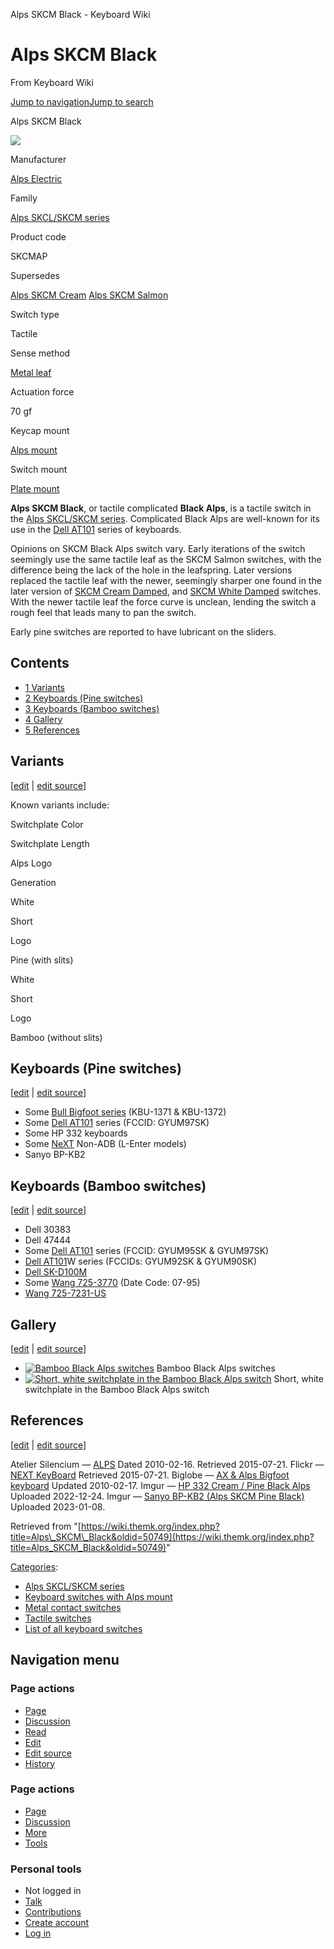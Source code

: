 Alps SKCM Black - Keyboard Wiki

Alps SKCM Black
===============

From Keyboard Wiki 

[Jump to navigation](https://wiki.themk.org/index.php/Alps_SKCM_Black#column-one)[Jump to search](https://wiki.themk.org/index.php/Alps_SKCM_Black#searchInput)

Alps SKCM Black

[![](https://wiki.themk.org/images/thumb/d/dd/Alps_SKCM_Black_--_infobox.jpg/500px-Alps_SKCM_Black_--_infobox.jpg)](https://wiki.themk.org/index.php/File:Alps_SKCM_Black_--_infobox.jpg)

Manufacturer

[Alps Electric](https://wiki.themk.org/index.php/Alps_Electric "Alps Electric")

Family

[Alps SKCL/SKCM series](https://wiki.themk.org/index.php/Alps_SKCL/SKCM_series "Alps SKCL/SKCM series")

Product code

SKCMAP

Supersedes

[Alps SKCM Cream](https://wiki.themk.org/index.php/Alps_SKCM_Cream "Alps SKCM Cream")
[Alps SKCM Salmon](https://wiki.themk.org/index.php/Alps_SKCM_Salmon "Alps SKCM Salmon")

Switch type

Tactile

Sense method

[Metal leaf](https://wiki.themk.org/index.php/Contact_mechanism#Metal_leaf "Contact mechanism")

Actuation force

70 gf

Keycap mount

[Alps mount](https://wiki.themk.org/index.php/Keycap_mount#Alps_mount "Keycap mount")

Switch mount

[Plate mount](https://wiki.themk.org/index.php/Switch_mount#Plate_mount "Switch mount")

**Alps SKCM Black**, or tactile complicated **Black Alps**, is a tactile switch in the [Alps SKCL/SKCM series](https://wiki.themk.org/index.php/Alps_SKCL/SKCM_series "Alps SKCL/SKCM series"). Complicated Black Alps are well-known for its use in the [Dell AT101](https://wiki.themk.org/index.php/Dell_AT101 "Dell AT101") series of keyboards.

Opinions on SKCM Black Alps switch vary. Early iterations of the switch seemingly use the same tactile leaf as the SKCM Salmon switches, with the difference being the lack of the hole in the leafspring. Later versions replaced the tactile leaf with the newer, seemingly sharper one found in the later version of [SKCM Cream Damped](https://wiki.themk.org/index.php/Alps_SKCM_Cream_Damped "Alps SKCM Cream Damped"), and [SKCM White Damped](https://wiki.themk.org/index.php/Alps_SKCM_White_Damped "Alps SKCM White Damped") switches. With the newer tactile leaf the force curve is unclean,<ref name="Silencium" /> lending the switch a rough feel that leads many to pan the switch.

Early pine switches are reported to have lubricant on the sliders.

Contents
--------

*   [1  Variants](https://wiki.themk.org/index.php/Alps_SKCM_Black#Variants)
*   [2  Keyboards (Pine switches)](https://wiki.themk.org/index.php/Alps_SKCM_Black#Keyboards_\(Pine_switches\))
*   [3  Keyboards (Bamboo switches)](https://wiki.themk.org/index.php/Alps_SKCM_Black#Keyboards_\(Bamboo_switches\))
*   [4  Gallery](https://wiki.themk.org/index.php/Alps_SKCM_Black#Gallery)
*   [5  References](https://wiki.themk.org/index.php/Alps_SKCM_Black#References)

Variants
--------

\[[edit](https://wiki.themk.org/index.php?title=Alps_SKCM_Black&veaction=edit&section=1 "Edit section: Variants") | [edit source](https://wiki.themk.org/index.php?title=Alps_SKCM_Black&action=edit&section=1 "Edit section's source code: Variants")\]

Known variants include:

Switchplate Color

Switchplate Length

Alps Logo

Generation

White

Short

Logo

Pine (with slits)

White

Short

Logo

Bamboo (without slits)

Keyboards (Pine switches)
-------------------------

\[[edit](https://wiki.themk.org/index.php?title=Alps_SKCM_Black&veaction=edit&section=2 "Edit section: Keyboards (Pine switches)") | [edit source](https://wiki.themk.org/index.php?title=Alps_SKCM_Black&action=edit&section=2 "Edit section's source code: Keyboards (Pine switches)")\]

*   Some [Bull Bigfoot series](https://wiki.themk.org/index.php/Bull_Bigfoot_series "Bull Bigfoot series") (KBU-1371 & KBU-1372)
*   Some [Dell AT101](https://wiki.themk.org/index.php/Dell_AT101 "Dell AT101") series (FCCID: GYUM97SK)
*   Some HP 332 keyboards<ref name="hp332"/>
*   Some [NeXT](https://wiki.themk.org/index.php/NeXT "NeXT") Non-ADB (L-Enter models)<ref name="NeXT" />
*   Sanyo BP-KB2 <ref name="sanyo"/>

Keyboards (Bamboo switches)
---------------------------

\[[edit](https://wiki.themk.org/index.php?title=Alps_SKCM_Black&veaction=edit&section=3 "Edit section: Keyboards (Bamboo switches)") | [edit source](https://wiki.themk.org/index.php?title=Alps_SKCM_Black&action=edit&section=3 "Edit section's source code: Keyboards (Bamboo switches)")\]

*   Dell 30383<ref name="Biglobe2"/>
*   Dell 47444<ref name="Biglobe2"/>
*   Some [Dell AT101](https://wiki.themk.org/index.php/Dell_AT101 "Dell AT101") series (FCCID: GYUM95SK & GYUM97SK)
*   [Dell AT101](https://wiki.themk.org/index.php/Dell_AT101 "Dell AT101")W series (FCCIDs: GYUM92SK & GYUM90SK)
*   [Dell SK-D100M](https://wiki.themk.org/index.php/Dell_SK-D100M "Dell SK-D100M")
*   Some [Wang 725-3770](https://wiki.themk.org/index.php/Wang_725-3770 "Wang 725-3770") (Date Code: 07-95)
*   [Wang 725-7231-US](https://wiki.themk.org/index.php/Wang_725-7231-US "Wang 725-7231-US")

Gallery
-------

\[[edit](https://wiki.themk.org/index.php?title=Alps_SKCM_Black&veaction=edit&section=4 "Edit section: Gallery") | [edit source](https://wiki.themk.org/index.php?title=Alps_SKCM_Black&action=edit&section=4 "Edit section's source code: Gallery")\]

*   [![Bamboo Black Alps switches](https://wiki.themk.org/images/thumb/0/0b/Dell_AT102W_semi-naked.jpg/499px-Dell_AT102W_semi-naked.jpg)](https://wiki.themk.org/index.php/File:Dell_AT102W_semi-naked.jpg "Bamboo Black Alps switches") Bamboo Black Alps switches 
*   [![Short, white switchplate in the Bamboo Black Alps switch](https://wiki.themk.org/images/thumb/6/63/Dell_AT102W_Alps_CM_switch.jpg/499px-Dell_AT102W_Alps_CM_switch.jpg)](https://wiki.themk.org/index.php/File:Dell_AT102W_Alps_CM_switch.jpg "Short, white switchplate in the Bamboo Black Alps switch") Short, white switchplate in the Bamboo Black Alps switch 

References
----------

\[[edit](https://wiki.themk.org/index.php?title=Alps_SKCM_Black&veaction=edit&section=5 "Edit section: References") | [edit source](https://wiki.themk.org/index.php?title=Alps_SKCM_Black&action=edit&section=5 "Edit section's source code: References")\]

<references> <ref name="Silencium">Atelier Silencium — [ALPS](http://www5f.biglobe.ne.jp/~silencium/keyboard/html/alpssw.html) Dated 2010-02-16. Retrieved 2015-07-21.</ref> <ref name="NeXT">Flickr — [NEXT KeyBoard](http://www.flickr.com/photos/349667-ta497636/sets/72157617701310479/) Retrieved 2015-07-21.</ref> <ref name="Biglobe2">Biglobe — [AX & Alps Bigfoot keyboard](http://www5f.biglobe.ne.jp/~silencium/keyboard/html/ax.html) Updated 2010-02-17.</ref> <ref name="hp332">Imgur — [HP 332 Cream / Pine Black Alps](https://imgur.com/a/iiUGRqm) Uploaded 2022-12-24.</ref> <ref name="sanyo">Imgur — [Sanyo BP-KB2 (Alps SKCM Pine Black)](https://imgur.com/a/alWg43y) Uploaded 2023-01-08.</ref> </references>

Retrieved from "[https://wiki.themk.org/index.php?title=Alps\_SKCM\_Black&oldid=50749](https://wiki.themk.org/index.php?title=Alps_SKCM_Black&oldid=50749)"

[Categories](https://wiki.themk.org/index.php/Special:Categories "Special:Categories"):

*   [Alps SKCL/SKCM series](https://wiki.themk.org/index.php/Category:Alps_SKCL/SKCM_series "Category:Alps SKCL/SKCM series")
*   [Keyboard switches with Alps mount](https://wiki.themk.org/index.php/Category:Keyboard_switches_with_Alps_mount "Category:Keyboard switches with Alps mount")
*   [Metal contact switches](https://wiki.themk.org/index.php/Category:Metal_contact_switches "Category:Metal contact switches")
*   [Tactile switches](https://wiki.themk.org/index.php/Category:Tactile_switches "Category:Tactile switches")
*   [List of all keyboard switches](https://wiki.themk.org/index.php/Category:List_of_all_keyboard_switches "Category:List of all keyboard switches")

Navigation menu
---------------

### Page actions

*   [Page](https://wiki.themk.org/index.php/Alps_SKCM_Black "View the content page [c]")
*   [Discussion](https://wiki.themk.org/index.php?title=Talk:Alps_SKCM_Black&action=edit&redlink=1 "Discussion about the content page (page does not exist) [t]")
*   [Read](https://wiki.themk.org/index.php/Alps_SKCM_Black)
*   [Edit](https://wiki.themk.org/index.php?title=Alps_SKCM_Black&veaction=edit "Edit this page [v]")
*   [Edit source](https://wiki.themk.org/index.php?title=Alps_SKCM_Black&action=edit "Edit the source code of this page [e]")
*   [History](https://wiki.themk.org/index.php?title=Alps_SKCM_Black&action=history "Past revisions of this page [h]")

### Page actions

*   [Page](https://wiki.themk.org/index.php/Alps_SKCM_Black "Page")
*   [Discussion](https://wiki.themk.org/index.php?title=Talk:Alps_SKCM_Black&action=edit&redlink=1 " (page does not exist)")
*   [More](https://wiki.themk.org/index.php/Alps_SKCM_Black#p-cactions)
*   [Tools](https://wiki.themk.org/index.php/Alps_SKCM_Black#p-tb "Tools")

### Personal tools

*   Not logged in
*   [Talk](https://wiki.themk.org/index.php/Special:MyTalk "Discussion about edits from this IP address [n]")
*   [Contributions](https://wiki.themk.org/index.php/Special:MyContributions "A list of edits made from this IP address [y]")
*   [Create account](https://wiki.themk.org/index.php?title=Special:CreateAccount&returnto=Alps+SKCM+Black "You are encouraged to create an account and log in; however, it is not mandatory")
*   [Log in](https://wiki.themk.org/index.php?title=Special:UserLogin&returnto=Alps+SKCM+Black "You are encouraged to log in; however, it is not mandatory [o]")

[](https://wiki.themk.org/index.php/Main_Page) [](https://wiki.themk.org/index.php/Alps_SKCM_Black#sidebar "Jump to navigation")[](https://wiki.themk.org/index.php/Alps_SKCM_Black#p-personal "user tools")[](https://wiki.themk.org/index.php/Alps_SKCM_Black#globalWrapper "back to top")